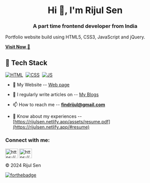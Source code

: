 <h1 align="center">Hi 👋, I'm Rijul Sen</h1>
<h3 align="center">A part time frontend developer from India</h3>

Portfolio website build using HTML5, CSS3, JavaScript and jQuery.

<a href="https://rijulsen.netlify.app/" target="_blank">**Visit Now** 🚀</a>

## 📌 Tech Stack
[![HTML](https://img.shields.io/badge/html5%20-%23E34F26.svg?&style=for-the-badge&logo=html5&logoColor=white)](https://github.com/jigar-sable/Portfolio-Website/search?l=html)&nbsp;
[![CSS](https://img.shields.io/badge/css3%20-%231572B6.svg?&style=for-the-badge&logo=css3&logoColor=white)](https://github.com/jigar-sable/Portfolio-Website/search?l=css)&nbsp;
[![JS](https://img.shields.io/badge/javascript%20-%23323330.svg?&style=for-the-badge&logo=javascript&logoColor=%23F7DF1E)](https://github.com/jigar-sable/Portfolio-Website/search?l=javascript)

- 🔭 My Website -- [Web page](https://rijulsen.netlify.app/)

- 📝 I regularly write articles on -- [My Blogs](https://rijulsen7.blogspot.com/)

- 📫 How to reach me -- **findrijul@gmail.com**

- 📄 Know about my experiences -- [https://rijulsen.netlify.app/assets/resume.pdf](https://rijulsen.netlify.app/#resume)

<h3 align="left">Connect with me:</h3>
<p align="left">
<a href="https://linkedin.com/in/https://www.linkedin.com/in/rijulsen/" target="blank"><img align="center" src="https://raw.githubusercontent.com/rahuldkjain/github-profile-readme-generator/master/src/images/icons/Social/linked-in-alt.svg" alt="https://www.linkedin.com/in/rijulsen/" height="30" width="40" /></a>
<a href="https://instagram.com/https://www.instagram.com/rijulsen/" target="blank"><img align="center" src="https://raw.githubusercontent.com/rahuldkjain/github-profile-readme-generator/master/src/images/icons/Social/instagram.svg" alt="https://www.instagram.com/rijulsen/" height="30" width="40" /></a>
</p>

© 2024 Rijul Sen


[![forthebadge](https://forthebadge.com/images/badges/built-with-love.svg)](https://forthebadge.com)
